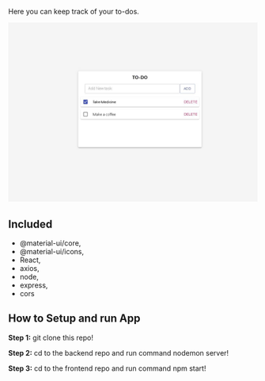 
Here you can keep track of your to-dos.

![image](/images/prod.jpg)

## Included
* @material-ui/core,
* @material-ui/icons,
* React,
* axios,
* node,
* express,
* cors


## How to Setup and run App

**Step 1:** git clone this repo!

**Step 2:** cd to the backend repo and run command nodemon server!

**Step 3:** cd to the frontend repo and run command npm start!
